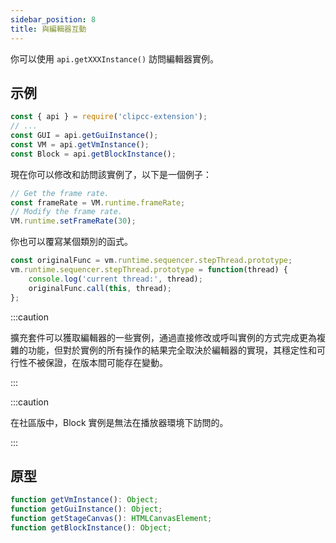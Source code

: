 ```yaml
---
sidebar_position: 8
title: 與編輯器互動
---
```


你可以使用 ``api.getXXXInstance()`` 訪問編輯器實例。

## 示例
```javascript
const { api } = require('clipcc-extension');
// ...
const GUI = api.getGuiInstance();
const VM = api.getVmInstance();
const Block = api.getBlockInstance();
```
現在你可以修改和訪問該實例了，以下是一個例子：
```javascript
// Get the frame rate.
const frameRate = VM.runtime.frameRate;
// Modify the frame rate.
VM.runtime.setFrameRate(30);
```
你也可以覆寫某個類別的函式。
```javascript
const originalFunc = vm.runtime.sequencer.stepThread.prototype;
vm.runtime.sequencer.stepThread.prototype = function(thread) {
    console.log('current thread:', thread);
    originalFunc.call(this, thread);
};
```
:::caution

擴充套件可以獲取編輯器的一些實例，通過直接修改或呼叫實例的方式完成更為複雜的功能，但對於實例的所有操作的結果完全取決於編輯器的實現，其穩定性和可行性不被保證，在版本間可能存在變動。

:::

:::caution

在社區版中，Block 實例是無法在播放器環境下訪問的。

:::

## 原型

```javascript
function getVmInstance(): Object;
function getGuiInstance(): Object;
function getStageCanvas(): HTMLCanvasElement;
function getBlockInstance(): Object;
```